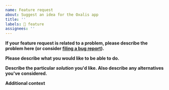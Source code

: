 ```yaml
---
name: Feature request
about: Suggest an idea for the Oxalis app
title: ''
labels: 🎁 feature
assignees: ''
---
```

<!-- NOTE: The Oxalis app only includes features that are likely to be useful for a broad range of linguists. Feature requests that are project-specific or language-specific will be closed. However, you can often reframe your feature request so that it solves a problem in a more general way. -->

**If your feature request is related to a problem, please describe the problem here (or consider [filing a bug report](https://github.com/digitallinguistics/data-explorer/issues/new?template=bug_report.md&labels=🐞%20bug)).**
<!-- A clear and concise description of what the problem is. Ex. I'm always frustrated when [...] -->

**Please describe what you would like to be able to do.**
<!-- Consider starting this section with, `The user should be able to [...]`. Also describe any alternatives you've considered. -->

**Describe the particular _solution_ you'd like. Also describe any alternatives you've considered.**
<!-- A clear and concise description of what you want to change. -->

**Additional context**
<!-- Add any other context or screenshots about the feature request here. -->